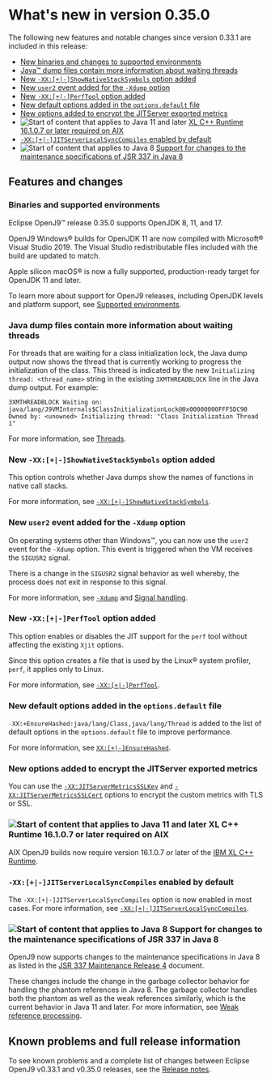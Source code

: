 <!--
* Copyright (c) 2017, 2023 IBM Corp. and others
*
* This program and the accompanying materials are made
* available under the terms of the Eclipse Public License 2.0
* which accompanies this distribution and is available at
* https://www.eclipse.org/legal/epl-2.0/ or the Apache
* License, Version 2.0 which accompanies this distribution and
* is available at https://www.apache.org/licenses/LICENSE-2.0.
*
* This Source Code may also be made available under the
* following Secondary Licenses when the conditions for such
* availability set forth in the Eclipse Public License, v. 2.0
* are satisfied: GNU General Public License, version 2 with
* the GNU Classpath Exception [1] and GNU General Public
* License, version 2 with the OpenJDK Assembly Exception [2].
*
* [1] https://www.gnu.org/software/classpath/license.html
* [2] https://openjdk.org/legal/assembly-exception.html
*
* SPDX-License-Identifier: EPL-2.0 OR Apache-2.0 OR GPL-2.0 WITH
* Classpath-exception-2.0 OR LicenseRef-GPL-2.0 WITH Assembly-exception
-->

# What's new in version 0.35.0

The following new features and notable changes since version 0.33.1 are included in this release:

- [New binaries and changes to supported environments](#binaries-and-supported-environments)
- [Java&trade; dump files contain more information about waiting threads](#java-dump-files-contain-more-information-about-waiting-threads)
- [New `-XX:[+|-]ShowNativeStackSymbols` option added](#new-xx-shownativestacksymbols-option-added)
- [New `user2` event added for the `-Xdump` option](#new-user2-event-added-for-the-xdump-option)
- [New `-XX:[+|-]PerfTool` option added](#new-xx-perftool-option-added)
- [New default options added in the `options.default` file](#new-default-options-added-in-the-optionsdefault-file)
- [New options added to encrypt the JITServer exported metrics](#new-options-added-to-encrypt-the-jitserver-exported-metrics)
- ![Start of content that applies to Java 11 and later](cr/java11plus.png) [XL C++ Runtime 16.1.0.7 or later required on AIX](#xl-c-runtime-16107-or-later-required-on-aix)
- [`-XX:[+|-]JITServerLocalSyncCompiles` enabled by default](#-xx-jitserverlocalsynccompiles-enabled-by-default)
- ![Start of content that applies to Java 8](cr/java8.png) [Support for changes to the maintenance specifications of JSR 337 in Java 8](#support-for-changes-to-the-maintenance-specifications-of-jsr-337-in-java-8)

## Features and changes

### Binaries and supported environments

Eclipse OpenJ9&trade; release 0.35.0 supports OpenJDK 8, 11, and 17.

OpenJ9 Windows&reg; builds for OpenJDK 11 are now compiled with Microsoft&reg; Visual Studio 2019. The Visual Studio redistributable files included with the build are updated to match.

Apple silicon macOS&reg; is now a fully supported, production-ready target for OpenJDK 11 and later.

To learn more about support for OpenJ9 releases, including OpenJDK levels and platform support, see [Supported environments](openj9_support.md).

### Java dump files contain more information about waiting threads

For threads that are waiting for a class initialization lock, the Java dump output now shows the thread that is currently working to progress the initialization of the class. This thread is indicated by the new `Initializing thread: <thread_name>` string in the existing `3XMTHREADBLOCK` line in the Java dump output. For example:

`3XMTHREADBLOCK Waiting on: java/lang/J9VMInternals$ClassInitializationLock@0x00000000FFF5DC90 Owned by: <unowned> Initializing thread: "Class Initialization Thread 1"`

For more information, see [Threads](dump_javadump.md#threads).

### New `-XX:[+|-]ShowNativeStackSymbols` option added

This option controls whether Java dumps show the names of functions in native call stacks.

For more information, see [`-XX:[+|-]ShowNativeStackSymbols`](xxshownativestacksymbols.md).

### New `user2` event added for the `-Xdump` option

On operating systems other than Windows&trade;, you can now use the `user2` event for the `-Xdump` option. This event is triggered when the VM receives the `SIGUSR2` signal.

There is a change in the `SIGUSR2` signal behavior as well whereby, the process does not exit in response to this signal.

For more information, see [`-Xdump`](xdump.md#dump-events) and [Signal handling](openj9_signals.md).

### New `-XX:[+|-]PerfTool` option added

This option enables or disables the JIT support for the `perf` tool without affecting the existing `Xjit` options.

Since this option creates a file that is used by the Linux&reg; system profiler, `perf`, it applies only to Linux.

For more information, see [`-XX:[+|-]PerfTool`](xxperftool.md).

### New default options added in the `options.default` file

`-XX:+EnsureHashed:java/lang/Class,java/lang/Thread` is added to the list of default options in the `options.default` file to improve performance.

For more information, see [`XX:[+|-]EnsureHashed`](xxensurehashed.md).

### New options added to encrypt the JITServer exported metrics

You can use the [`-XX:JITServerMetricsSSLKey`](xxjitservermetricssslkey.md) and [`-XX:JITServerMetricsSSLCert`](xxjitservermetricssslkey.md) options to encrypt the custom metrics with TLS or SSL.

### ![Start of content that applies to Java 11 and later](cr/java11plus.png) XL C++ Runtime 16.1.0.7 or later required on AIX

AIX OpenJ9 builds now require version 16.1.0.7 or later of the [IBM XL C++ Runtime](https://www.ibm.com/support/pages/fix-list-xl-cc-runtime-aix#161X).

### `-XX:[+|-]JITServerLocalSyncCompiles` enabled by default

The `-XX:[+|-]JITServerLocalSyncCompiles` option is now enabled in most cases. For more information, see [`-XX:[+|-]JITServerLocalSyncCompiles`](xxjitserverlocalsynccompiles.md).

### ![Start of content that applies to Java 8](cr/java8.png) Support for changes to the maintenance specifications of JSR 337 in Java 8

OpenJ9 now supports changes to the maintenance specifications in Java 8 as listed in the [JSR 337 Maintenance Release 4](https://jcp.org/aboutJava/communityprocess/maintenance/jsr337/jsr337-mr4-changes.html) document.

These changes include the change in the garbage collector behavior for handling the phantom references in Java 8. The garbage collector handles both the phantom as well as the weak references similarly, which is the current behavior in Java 11 and later. For more information, see [Weak reference processing](gc_overview.md#weak-reference-processing).

## Known problems and full release information

To see known problems and a complete list of changes between Eclipse OpenJ9 v0.33.1 and v0.35.0 releases, see the [Release notes](https://github.com/eclipse-openj9/openj9/blob/master/doc/release-notes/0.35/0.35.md).

<!-- ==== END OF TOPIC ==== version0.35.md ==== -->
